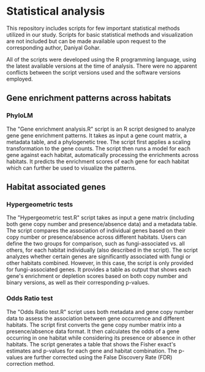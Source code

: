 # Statistical analysis 
This repository includes scripts for few important statistical methods utilized in our study. Scripts for basic statistical methods and visualization are not included but can be made available upon request to the corresponding author, Daniyal Gohar.

All of the scripts were developed using the R programming language, using the latest available versions at the time of analysis. There were no apparent conflicts between the script versions used and the software versions employed.

## Gene enrichment patterns across habitats
### PhyloLM
The "Gene enrichment analysis.R" script is an R script designed to analyze gene gene enrichment patterns. It takes as input a gene count matrix,
a metadata table, and a phylogenetic tree. The script first applies a scaling transformation to the gene counts. The script then runs a model for 
each gene against each habitat, automatically processing the enrichments across habitats. It predicts the enrichment scores of each gene for each
habitat which can further be used to visualize the patterns.

## Habitat associated genes
### Hypergeometric tests
The "Hypergeometric test.R" script takes as input a gene matrix (including both gene copy number and presence/absence data) and a metadata table. The script compares the association of individual genes based on their copy number or presence/absence across different habitats. Users can define the two groups for comparison, such as fungi-associated vs. all others, for each habitat individually (also described in the script). The script analyzes whether certain genes are significantly associated with fungi or other habitats combined. However, in this case, the script is only provided for fungi-associated genes. It provides a table as output that shows each gene's enrichment or depletion scores based on both copy number and binary versions, as well as their corresponding p-values. 

### Odds Ratio test
The "Odds Ratio test.R" script uses both metadata and gene copy number data to assess the association between gene occurrence and different habitats. The script first converts the gene copy number matrix into a presence/absence data format. It then calculates the odds of a gene occurring in one habitat while considering its presence or absence in other habitats. The script generates a table that shows the  Fisher exact's estimates and p-values for each gene and habitat combination. The p-values are further corrected using the False Discovery Rate (FDR) correction method.
